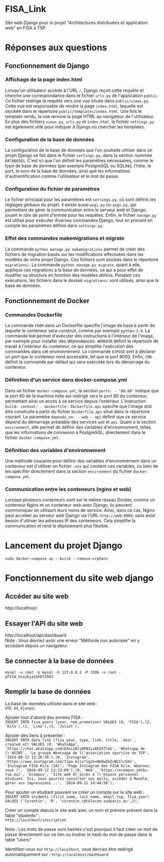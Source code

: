 # FISA_Link
Site web Django pour le projet "Architectures distribuées et application web" en FISA à TSP.

# Réponses aux questions

## Fonctionnement de Django

### Affichage de la page index.html
Lorsqu'un utilisateur accède à l'URL `/`, Django reçoit cette requête et cherche une correspondance dans le fichier `urls.py` de l'application `public`. Ce fichier redirige la requête vers une vue située dans `public/views.py`. Cette vue est responsable de rendre la page `index.html`, laquelle est stockée dans le répertoire `public/templates/index.html`. Une fois le template rendu, la vue renvoie la page HTML au navigateur de l'utilisateur. En plus des fichiers `views.py`, `urls.py` et `index.html`, le fichier `settings.py` est également utile pour indiquer à Django où chercher les templates.

### Configuration de la base de données
La configuration de la base de données que l'on souhaite utiliser dans un projet Django se fait dans le fichier `settings.py`, dans la section nommée `DATABASES`. C'est ici que l'on définit les paramètres nécessaires, comme le type de base de données (par exemple PostgreSQL ou SQLite), l'hôte, le port, le nom de la base de données, ainsi que les informations d'authentification comme l'utilisateur et le mot de passe.

### Configuration du fichier de paramètres
Le fichier principal pour les paramètres est `settings.py`, où sont définis les réglages globaux du projet. Il existe aussi `wsgi.py` ou `asgi.py`, qui permettent de gérer la communication entre le serveur web et Django, jouant le rôle de point d'entrée pour les requêtes. Enfin, le fichier `manage.py` est utilisé pour exécuter diverses commandes Django, tout en prenant en compte les paramètres définis dans `settings.py`.

### Effet des commandes makemigrations et migrate
La commande `python manage.py makemigrations` permet de créer des fichiers de migration basés sur les modifications effectuées dans les modèles de votre projet Django. Ces fichiers sont stockés dans le répertoire `migrations/`. La commande `python manage.py migrate`, quant à elle, applique ces migrations à la base de données, ce qui a pour effet de modifier sa structure en fonction des modèles définis. Pendant ces exécutions, les fichiers dans le dossier `migrations/` sont utilisés, ainsi que la base de données.

## Fonctionnement de Docker

### Commandes Dockerfile
La commande `FROM` dans un Dockerfile spécifie l'image de base à partir de laquelle le conteneur sera construit, comme par exemple `python:3.9`. La commande `RUN` permet d'exécuter des instructions à l'intérieur de l'image, par exemple pour installer des dépendances. `WORKDIR` définit le répertoire de travail à l'intérieur du conteneur, ce qui simplifie l'exécution des commandes dans cet environnement. La commande `EXPOSE` sert à déclarer un port que le conteneur rend accessible, tel que le port 8000. Enfin, `CMD` définit la commande par défaut qui sera exécutée lors du démarrage du conteneur.

### Définition d'un service dans docker-compose.yml
Dans un fichier `docker-compose.yml`, la section `ports: - "80:80"` indique que le port 80 de la machine hôte est redirigé vers le port 80 du conteneur, permettant ainsi un accès à ce service depuis l'extérieur. L'instruction `build: context: . dockerfile: Dockerfile.api` spécifie que l'image doit être construite à partir du fichier `Dockerfile.api` situé dans le répertoire courant. Le paramètre `depends_on: - web - api` définit que ce service dépend du démarrage préalable des services `web` et `api`. Quant à la section `environment`, elle permet de définir des variables d'environnement, telles que les informations de connexion à PostgreSQL, directement dans le fichier `docker-compose.yml`.

### Définition des variables d'environnement
Une méthode courante pour définir des variables d'environnement dans un conteneur est d'utiliser un fichier `.env` qui contient ces variables, ou bien de les spécifier directement dans la section `environment` du fichier `docker-compose.yml`.

### Communication entre les conteneurs (nginx et web)
Lorsque plusieurs conteneurs sont sur le même réseau Docker, comme un conteneur Nginx et un conteneur web avec Django, ils peuvent communiquer en utilisant leurs noms de service. Ainsi, dans ce cas, Nginx peut accéder au serveur web Django via l'URL `http://web:8000`, sans avoir besoin d'utiliser les adresses IP des conteneurs. Cela simplifie la communication et rend le déploiement plus flexible.

# Lancement du projet Django
`sudo docker-compose up --build --remove-orphans`

# Fonctionnement du site web django
## Accéder au site web 
http://localhost/

## Essayer l'API du site web
http://localhost/api/dashboard <br>
Note : Vous devriez avoir une erreur "Méthode non autorisée" en y accédant depuis un navigateur.

## Se connecter à la base de données
`mysql -u root -p mysql -h 127.0.0.1 -P 3306 -u root -pFISA_hcajbjaibh672983`

## Remplir la base de données
La base de données utilisée dans le site web : <br>
`USE bd_django;`

Ajouter tout d'abord des années FISA : <br>
`INSERT INTO fisa_years (year, nom_promotion) VALUES (0, 'FISA'),(2, 'Kilo'),(1, 'Lima'),(3, 'Juliet');`

Ajouter des liens à présenter : <br>
```INSERT INTO data_link (fisa_year, type, link, title, `desc`, created_at) VALUES (0, 'WhatsApp', 'https://chat.whatsapp.com/EXnszNls8PN3ivAK2XTlmS', 'Whatsapp de l\'ASINT', 'Le groupe Whatsapp de l\'association sportive de TSP', '2024-09-12 13:16:56'),(0, 'Instagram', 'https://www.instagram.com/fipa_kilo?igsh=Nm8wZmZvN21lcGdn', 'Instagram FISA Kilo (2A)', 'Page Instagram des FISA Kilo. Abonnez-vous !', '2024-09-12 13:33:09'),(0, 'Web', 'https://ecampus.imtbs-tsp.eu/', 'Ecampus', 'Site web d\'accès à l\'espace personnel étudiant. Ici, vous pourrez consulter vos mails, accéder à Moodle, gérer vos impressions...', '2024-09-12 14:44:50'); ```

Pour ajouter un étudiant pouvant se créer un compte sur le site web : <br>
`INSERT INTO students (first_name, last_name, email_tsp, fisa_year) VALUES ('Corentin', 'R', 'corentin.r@telecom-sudparis.eu',2);`

Créer un compte depuis le site web avec un nom et prénom présent dans la table "students" : <br>
`http://localhost/inscription`

Note : Les mots de passe sont hashés c'est pourquoi il faut créer un mot de passe directement sur ce lien ou insérer le hash du mot de passe dans la table "users"

Identifiez-vous sur `http://localhost`, vous devriez être redirigé automatiquement sur : `http://localhost/dashboard`
